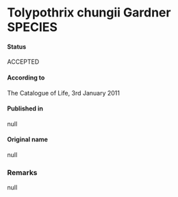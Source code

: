 # Tolypothrix chungii Gardner SPECIES

#### Status
ACCEPTED

#### According to
The Catalogue of Life, 3rd January 2011

#### Published in
null

#### Original name
null

### Remarks
null